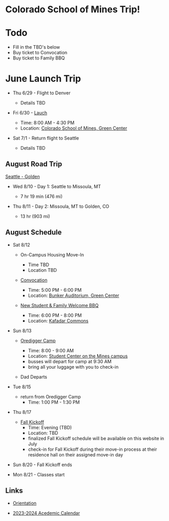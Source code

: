# Colorado School of Mines Trip!


# Todo

- Fill in the TBD's below
- Buy ticket to Convocation
- Buy ticket to Family BBQ


# June Launch Trip

- Thu 6/29 - Flight to Denver
  - Details TBD

- Fri 6/30 - [Lauch](https://apply.mines.edu/register/?id=a16298be-a8bc-42ff-a756-4fc5d39e90cf)
  - Time: 8:00 AM - 4:30 PM
  - Location: [Colorado School of Mines, Green Center](https://maps.apple.com/?address=924%2016th%20St,%20Golden,%20CO%20%2080401&auid=10006007241486687851)

- Sat 7/1 - Return flight to Seattle
  - Details TBD


## August Road Trip

[Seattle - Golden](https://www.google.com/maps/dir/Seattle,+WA/Missoula,+MT/Golden,+CO/@43.2425387,-124.1600154,5z/data=!3m1!4b1!4m20!4m19!1m5!1m1!1s0x5490102c93e83355:0x102565466944d59a!2m2!1d-122.3320708!2d47.6062095!1m5!1m1!1s0x535dcc2a50f367cb:0xe9e31277ca94802e!2m2!1d-113.9940314!2d46.8721284!1m5!1m1!1s0x876b981287686cf7:0x14c64654208055dc!2m2!1d-105.2210997!2d39.755543!3e0?entry=ttu)

- Wed 8/10 - Day 1: Seattle to Missoula, MT
  - 7 hr 19 min (476 mi)

- Thu 8/11 - Day 2: Missoula, MT to Golden, CO
  - 13 hr (903 mi)


## August Schedule

- Sat 8/12
  - On-Campus Housing Move-In
    - Time TBD
    - Location TBD

  - [Convocation](https://mines.universitytickets.com/w/event.aspx?id=1881)
    - Time: 5:00 PM - 6:00 PM
    - Location: [Bunker Auditorium, Green Center](https://maps.apple.com/?address=924%2016th%20St,%20Golden,%20CO%20%2080401&auid=10006007241486687851)

  - [New Student & Family Welcome BBQ](https://mines.universitytickets.com/w/event.aspx?id=1882)
    - Time: 6:00 PM - 8:00 PM
    - Location: [Kafadar Commons](https://maps.apple.com/?address=1500%20Illinois%20St,%20Golden,%20CO%20%2080401&auid=4651926202129259002)

- Sun 8/13
  - [Oredigger Camp](https://www.mines.edu/new-student-transition-services/orientation/oredigger-camp/)
    - Time: 8:00 - 9:00 AM
    - Location: [Student Center on the Mines campus](https://maps.apple.com/?address=1516%20Maple%20St,%20Golden,%20CO%20%2080401)
    - busses will depart for camp at 9:30 AM
    - bring all your luggage with you to check-in

  - Dad Departs

- Tue 8/15
  - return from Oredigger Camp
    - Time: 1:00 PM - 1:30 PM

- Thu 8/17
  - [Fall Kickoff](https://www.mines.edu/new-student-transition-services/orientation/kickoff/)
    - Time: Evening (TBD)
    - Location: TBD
    - finalized Fall Kickoff schedule will be available on this website in July
    - check-in for Fall Kickoff during their move-in process at their residence hall on their assigned move-in day

- Sun 8/20 - Fall Kickoff ends

- Mon 8/21 - Classes start


## Links

- [Orientation](https://www.mines.edu/new-student-transition-services/orientation/)

- [2023-2024 Acedemic Calendar](https://www.mines.edu/registrar/wp-content/uploads/sites/51/2023/04/Academic-Calendar-23-24-EDITS-4.19.23-1.pdf)
